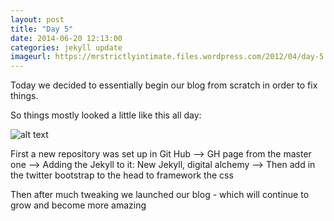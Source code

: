 ```yaml
---
layout: post
title: "Day 5"
date: 2014-06-20 12:13:00
categories: jekyll update
imageurl: https://mrstrictlyintimate.files.wordpress.com/2012/04/day-5.jpg
---
```


Today we decided to essentially begin our blog from scratch in order to fix things.

So things mostly looked a little like this all day: 

![alt text](https://pbs.twimg.com/media/BqzSXUtCcAAG-B6.jpg)

First a new repository was set up in Git Hub 
--> GH page from the master one
--> Adding the Jekyll to it: New Jekyll, digital alchemy
--> Then add in the twitter bootstrap to the head to framework the css

Then after much tweaking we launched our blog - which will continue to grow and become more amazing




